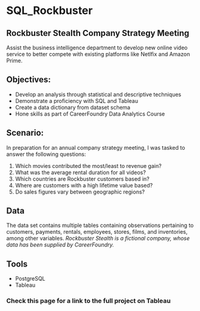 # SQL_Rockbuster
 
## **Rockbuster Stealth Company Strategy Meeting**
Assist the business intelligence department to develop new online video service to better compete with existing platforms like Netlfix and Amazon Prime.

## **Objectives:** 
- Develop an analysis through statistical and descriptive techniques
- Demonstrate a proficiency with SQL and Tableau 
- Create a data dictionary from dataset schema
- Hone skills as part of CareerFoundry Data Analytics Course 
  
## **Scenario:**
In preparation for an annual company strategy meeting, I was tasked to answer the following questions:
  1. Which movies contributed the most/least to revenue gain?
  2. What was the average rental duration for all videos?
  3. Which countries are Rockbuster customers based in?
  4. Where are customers with a high lifetime value based?
  5. Do sales figures vary between geographic regions?

## **Data**
The data set contains multiple tables containing observations pertaining to 
  customers, payments, rentals, employees, stores, films, and inventories, among other variables.
*Rockbuster Stealth is a fictional company, whose data has been supplied by CareerFoundry.*

## **Tools**
- PostgreSQL
- Tableau 

### Check this page for a link to the full project on Tableau
